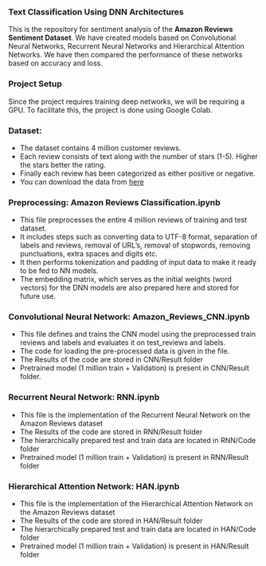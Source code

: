 ### Text Classification Using DNN Architectures
This is the repository for sentiment analysis of the **Amazon Reviews Sentiment Dataset**. We have created models based on Convolutional Neural Networks, Recurrent Neural Networks and Hierarchical Attention Networks. We have then compared the performance of these networks based on accuracy and loss.

### Project Setup
Since the project requires training deep networks, we will be requiring a GPU. To facilitate this, the project is done using Google Colab.

### Dataset:
* The dataset contains 4 million customer reviews.
* Each review consists of text along with the number of stars (1-5). Higher the stars better the rating. 
* Finally each review has been categorized as either positive or negative.
* You can download the data from [here](https://www.kaggle.com/bittlingmayer/amazonreviews)

### Preprocessing: Amazon Reviews Classification.ipynb
* This file preprocesses the entire 4 million reviews of training and test dataset.
* It includes steps such as converting data to UTF-8 format, separation of labels and reviews, removal of URL’s, removal of stopwords, removing punctuations, extra spaces and digits etc. 
* It then performs tokenization and padding of input data to make it ready to be fed to NN models. 
* The embedding matrix, which serves as the initial weights (word vectors) for the DNN models are also prepared here and stored for future use.

### Convolutional Neural Network: Amazon_Reviews_CNN.ipynb
* This file defines and trains the CNN model using the preprocessed train reviews and labels and evaluates it on test_reviews and labels. 
* The code for loading the pre-processed data is given in the file. 
* The Results of the code are stored in CNN/Result folder
* Pretrained model (1 million train + Validation) is present in CNN/Result folder.

### Recurrent Neural Network: RNN.ipynb 
* This file is the implementation of the Recurrent Neural Network on the Amazon Reviews dataset
* The Results of the code are stored in RNN/Result folder
* The hierarchically prepared test and train data are located in RNN/Code folder
* Pretrained model (1 million train + Validation) is present in RNN/Result folder

### Hierarchical Attention Network: HAN.ipynb 
* This file is the implementation of the Hierarchical Attention Network on the Amazon Reviews dataset
* The Results of the code are stored in HAN/Result folder
* The hierarchically prepared test and train data are located in HAN/Code folder
* Pretrained model (1 million train + Validation) is present in HAN/Result folder
